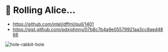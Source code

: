 # 🐢 Rolling Alice...

- https://github.com/intel/dffml/pull/1401
- https://gist.github.com/pdxjohnny/07b8c7b4a9e05579921aa3cc8aed4866

![hole-rabbit-hole](https://user-images.githubusercontent.com/5950433/196436807-68881b75-2006-4734-b4a2-63dc3d17b634.gif)
